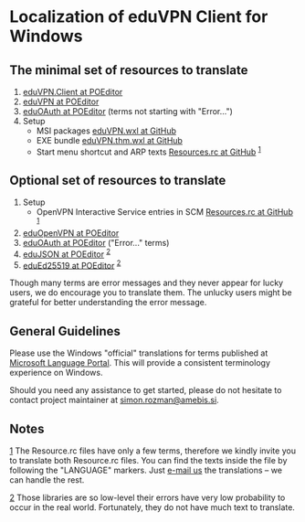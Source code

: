# Localization of eduVPN Client for Windows


## The minimal set of resources to translate

1. [eduVPN.Client at POEditor](https://poeditor.com/join/project/JNdH23JhOo)
2. [eduVPN at POEditor](https://poeditor.com/join/project/0cJKTOUjzn)
3. [eduOAuth at POEditor](https://poeditor.com/join/project/KluhCNBAWP) (terms not starting with "Error…")
4. Setup
   - MSI packages [eduVPN.wxl at GitHub](https://github.com/Amebis/eduVPN/blob/master/eduVPN.wxl)
   - EXE bundle [eduVPN.thm.wxl at GitHub](https://github.com/Amebis/eduVPN/blob/master/eduVPN.Install/eduVPN.thm.wxl)
   - Start menu shortcut and ARP texts [Resources.rc at GitHub](https://github.com/Amebis/eduVPN/blob/master/eduVPN.Resources/Resources.rc) <sup>[1]</sup>


## Optional set of resources to translate

1. Setup
   - OpenVPN Interactive Service entries in SCM [Resources.rc at GitHub](https://github.com/Amebis/eduVPN/blob/master/eduVPN.Resources/Resources.rc) <sup>[1]</sup>
2. [eduOpenVPN at POEditor](https://poeditor.com/join/project/tkC9Zd0HXN)
3. [eduOAuth at POEditor](https://poeditor.com/join/project/KluhCNBAWP) ("Error..." terms)
4. [eduJSON at POEditor](https://poeditor.com/join/project/0QH1bswu6J) <sup>[2]</sup>
5. [eduEd25519 at POEditor](https://poeditor.com/join/project/O7iLbVa1l6) <sup>[2]</sup>

Though many terms are error messages and they never appear for lucky users, we do encourage you to translate them. The unlucky users might be grateful for better understanding the error message.


## General Guidelines

Please use the Windows "official" translations for terms published at [Microsoft Language Portal](https://www.microsoft.com/en-us/language). This will provide a consistent terminology experience on Windows.

Should you need any assistance to get started, please do not hesitate to contact project maintainer at [simon.rozman@amebis.si](mailto:simon.rozman@amebis.si).


## Notes

[1]: #footnote1
<a name="footnote1">[1]</a> The Resource.rc files have only a few terms, therefore we kindly invite you to translate both Resource.rc files. You can find the texts inside the file by following the "LANGUAGE" markers. Just [e-mail us](mailto:simon.rozman@amebis.si) the translations – we can handle the rest.

[2]: #footnote2
<a name="footnote2">[2]</a> Those libraries are so low-level their errors have very low probability to occur in the real world. Fortunately, they do not have much text to translate.
